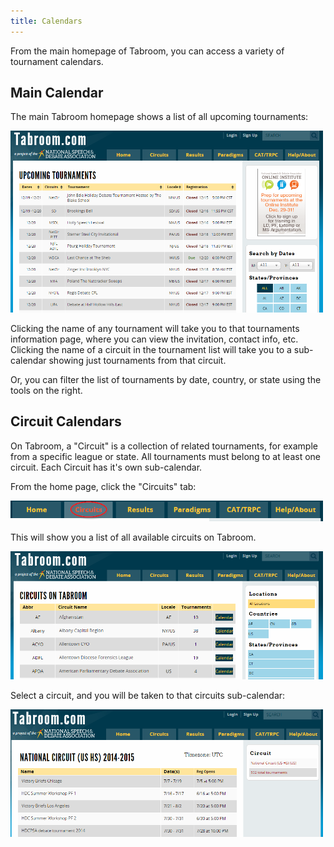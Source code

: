 ```yaml
---
title: Calendars
---
```


From the main homepage of Tabroom, you can access a variety of
tournament calendars.

## Main Calendar

The main Tabroom homepage shows a list of all upcoming tournaments:

<img src="/screenshots/index_index.png" width="500" />

Clicking the name of any tournament will take you to that tournaments
information page, where you can view the invitation, contact info, etc.
Clicking the name of a circuit in the tournament list will take you to a
sub-calendar showing just tournaments from that circuit.

Or, you can filter the list of tournaments by date, country, or state
using the tools on the right.

## Circuit Calendars

On Tabroom, a "Circuit" is a collection of related tournaments, for
example from a specific league or state. All tournaments must belong to
at least one circuit. Each Circuit has it's own sub-calendar.

From the home page, click the "Circuits" tab:

<img src="/screenshots/index_index_circuitstab.png" width="500" />

This will show you a list of all available circuits on Tabroom.

<img src="/screenshots/index_circuits.png" width="500" />

Select a circuit, and you will be taken to that circuits sub-calendar:

<img src="/screenshots/index_circuit_calendar.png" width="500" />